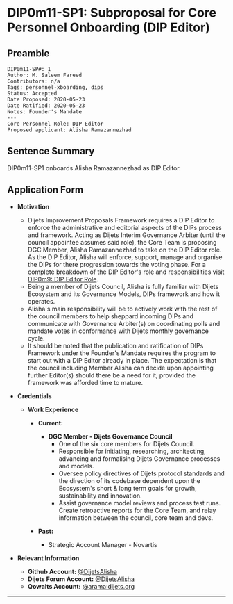 # DIP0m11-SP1: Subproposal for Core Personnel Onboarding (DIP Editor) 

## Preamble
```
DIP0m11-SP#: 1
Author: M. Saleem Fareed
Contributors: n/a
Tags: personnel-xboarding, dips
Status: Accepted
Date Proposed: 2020-05-23
Date Ratified: 2020-05-23
Notes: Founder's Mandate
---
Core Personnel Role: DIP Editor
Proposed applicant: Alisha Ramazannezhad
```

## Sentence Summary
DIP0m11-SP1 onboards Alisha Ramazannezhad as DIP Editor.

## Application Form
    
- **Motivation**
    - Dijets Improvement Proposals Framework requires a DIP Editor to enforce the administrative and editorial aspects of the DIPs process and framework. Acting as Dijets Interim Governance Arbiter (until the council appointee assumes said role), the Core Team is proposing DGC Member, Alisha Ramazannezhad to take on the DIP Editor role. As the DIP Editor, Alisha will enforce, support, manage and organise the DIPs for there progression towards the voting phase. For a complete breakdown of the DIP Editor's role and responsibilities visit [DIP0m9: DIP Editor Role](https://github.com/Dijets-Inc/dips/blob/master/DIP0/dip0.md#dip0m9-dip-editor-role).
    - Being a member of Dijets Council, Alisha is fully familiar with Dijets Ecosystem and its Governance Models, DIPs framework and how it operates.
    - Alisha's main responsibility will be to actively work with the rest of the council members to help sheppard incoming DIPs and communicate with Governance Arbiter(s) on coordinating polls and mandate votes in conformance with Dijets monthly governance cycle.
    - It should be noted that the publication and ratification of DIPs Framework under the Founder's Mandate requires the program to start out with a DIP Editor already in place. The expectation is that the council including Member Alisha can decide upon appointing further Editor(s) should there be a need for it, provided the framework was afforded time to mature.
    
- **Credentials**
	- **Work Experience**
		- **Current:** 
			- **DGC Member - Dijets Governance Council**
                - One of the six core members for Dijets Council.
				- Responsible for initiating, researching, architecting, advancing and formalising Dijets Governance processes and models.
                - Oversee policy directives of Dijets protocol standards and the direction of its codebase dependent upon the Ecosystem's short & long term goals for growth, sustainability and innovation.
				- Assist governance model reviews and process test runs. Create retroactive reports for the Core Team, and relay information between the council, core team and devs.

		- **Past:** 
		    - Strategic Account Manager - Novartis


- **Relevant Information**
    - **Github Account:** [@DijetsAlisha](https://github.com/DijetsAlisha)
    - **Dijets Forum Account:** [@DijetsAlisha](https://forum.dijets.io/u/DijetsAlisha/summary)
    - **Qowalts Account:** [@arama:dijets.org](https://redirect.dijets.io/#/@arama:dijets.org)
---
